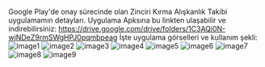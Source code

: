 Google Play'de onay sürecinde olan Zinciri Kırma Alışkanlık Takibi uygulamamın detayları. Uygulama Apksına bu linkten ulaşabilir ve indirebilirsiniz: https://drive.google.com/drive/folders/1C3AQi0N-wjNDeZ9rmSWgHPJ0pqmbpeag
İşte uygulama görselleri ve kullanım şekli:
![image1](https://github.com/AliDmrcIo/ZinciriKirma/assets/110434358/750ffc18-6a58-403e-b681-5bcb952d020f)
![image2](https://github.com/AliDmrcIo/ZinciriKirma/assets/110434358/6588bcad-7e97-4fb6-8111-1aacd6ca5860)
![image3](https://github.com/AliDmrcIo/ZinciriKirma/assets/110434358/ecb67248-824f-4d5b-8be0-6ac74a562ce2)
![image4](https://github.com/AliDmrcIo/ZinciriKirma/assets/110434358/52a3b007-bccb-467a-a492-25689d34a7cb)
![image5](https://github.com/AliDmrcIo/ZinciriKirma/assets/110434358/2235784a-095d-4d6d-8643-2a8851c6e6ea)
![image6](https://github.com/AliDmrcIo/ZinciriKirma/assets/110434358/c443348e-c5dd-43ba-90bc-dc1bb0ff0a30)
![image7](https://github.com/AliDmrcIo/ZinciriKirma/assets/110434358/30a08355-0c6d-43fd-93c4-54b1c5305509)
![image8](https://github.com/AliDmrcIo/ZinciriKirma/assets/110434358/58e69e2e-4ab4-4631-8f5e-40c8b24846a8)
![image9](https://github.com/AliDmrcIo/ZinciriKirma/assets/110434358/908731fe-b5ba-4511-99bb-bd3091c861a4)
